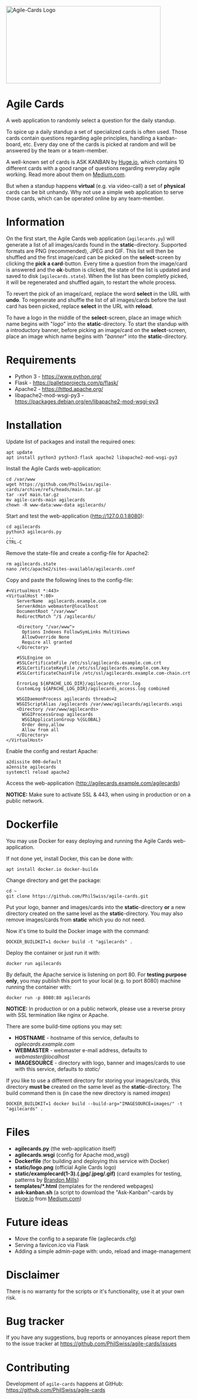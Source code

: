 <img src="https://repository-images.githubusercontent.com/735172371/d109f91e-1da7-4970-a177-91bd5a4eb5dc" alt="Agile-Cards Logo" width="420" height="210"/>

Agile Cards
===========

A web application to randomly select a question for the daily standup.

To spice up a daily standup a set of specialized cards is often used. Those cards contain questions regarding agile principles, handling a kanban-board, etc. Every day one of the cards is picked at random and will be answered by the team or a team-member.

A well-known set of cards is ASK KANBAN by [Huge.io](https://www.hugeio.com/), which contains 10 different cards with a good range of questions regarding everyday agile working. Read more about them on [Medium.com](https://blog.huge.io/ending-stale-stand-ups-with-ask-kanban-64de6c084d60).

But when a standup happens **virtual** (e.g. via video-call) a set of **physical** cards can be bit unhandy. Why not use a simple web application to serve those cards, which can be operated online by any team-member.


Information
===========

On the first start, the Agile Cards web application (`agilecards.py`) will generate a list of all images/cards found in the **static**-directory. Supported formats are PNG (recommended), JPEG and GIF. This list will then be shuffled and the first image/card can be picked on the **select**-screen by clicking the **pick a card**-button. Every time a question from the image/card is answered and the **ok**-button is clicked, the state of the list is updated and saved to disk (`agilecards.state`). When the list has been completly picked, it will be regenerated and shuffled again, to restart the whole process.

To revert the pick of an image/card, replace the word **select** in the URL with **undo**. To regenerate and shuffle the list of all images/cards before the last card has been picked, replace **select** in the URL with **reload**.

To have a logo in the middle of the **select**-screen, place an image which name begins with "*logo*" into the **static**-directory. To start the standup with a introductory banner, before picking an image/card on the **select**-screen, place an image which name begins with "*banner*" into the **static**-directory.


Requirements
============

- Python 3 - https://www.python.org/
- Flask - https://palletsprojects.com/p/flask/
- Apache2 - https://httpd.apache.org/
- libapache2-mod-wsgi-py3 - https://packages.debian.org/en/libapache2-mod-wsgi-py3


Installation
============
Update list of packages and install the required ones:

    apt update
    apt install python3 python3-flask apache2 libapache2-mod-wsgi-py3

Install the Agile Cards web-application:

    cd /var/www
    wget https://github.com/PhilSwiss/agile-cards/archive/refs/heads/main.tar.gz
    tar -xvf main.tar.gz
    mv agile-cards-main agilecards
    chown -R www-data:www-data agilecards/

Start and test the web-application (http://127.0.0.1:8080):

    cd agilecards
    python3 agilecards.py
    ...
    CTRL-C

Remove the state-file and create a config-file for Apache2:

    rm agilecards.state
    nano /etc/apache2/sites-available/agilecards.conf

Copy and paste the following lines to the config-file:

    #<VirtualHost *:443>
    <VirtualHost *:80>
        ServerName  agilecards.example.com
        ServerAdmin webmaster@localhost
        DocumentRoot "/var/www"
        RedirectMatch ^/$ /agilecards/

        <Directory "/var/www">
          Options Indexes FollowSymLinks MultiViews
          AllowOverride None
          Require all granted
        </Directory>

        #SSLEngine on
        #SSLCertificateFile /etc/ssl/agilecards.example.com.crt
        #SSLCertificateKeyFile /etc/ssl/agilecards.example.com.key
        #SSLCertificateChainFile /etc/ssl/agilecards.example.com-chain.crt

        ErrorLog ${APACHE_LOG_DIR}/agilecards_error.log
        CustomLog ${APACHE_LOG_DIR}/agilecards_access.log combined

        WSGIDaemonProcess agilecards threads=2
        WSGIScriptAlias /agilecards /var/www/agilecards/agilecards.wsgi
        <Directory /var/www/agilecards>
          WSGIProcessGroup agilecards
          WSGIApplicationGroup %{GLOBAL}
          Order deny,allow
          Allow from all
        </Directory>
    </VirtualHost>


Enable the config and restart Apache:

    a2dissite 000-default
    a2ensite agilecards
    systemctl reload apache2


Access the web-application (http://agilecards.example.com/agilecards)

**NOTICE:** Make sure to activate SSL & 443, when using in production or on a public network.
    

Dockerfile
==========

You may use Docker for easy deploying and running the Agile Cards web-application.

If not done yet, install Docker, this can be done with:

    apt install docker.io docker-buildx

Change directory and get the package:

    cd ~
    git clone https://github.com/PhilSwiss/agile-cards.git

Put your logo, banner and images/cards into the **static**-directory **or** a new directory created on the same level as the **static**-directory. You may also remove images/cards from **static** which you do not need.

Now it's time to build the Docker image with the command:

    DOCKER_BUILDKIT=1 docker build -t "agilecards" .

Deploy the container or just run it with:

    docker run agilecards

By default, the Apache service is listening on port 80. For **testing purpose only**, you may publish this port to your local (e.g. to port 8080) machine running the container with:

    docker run -p 8080:80 agilecards

**NOTICE:** In production or on a public network, please use a reverse proxy with SSL termination like nginx or Apache.

There are some build-time options you may set:

* **HOSTNAME** - hostname of this service, defaults to *agilecards.example.com*
* **WEBMASTER** - webmaster e-mail address, defaults to *webmaster@localhost*
* **IMAGESOURCE** - directory with logo, banner and images/cards to use with this service, defaults to *static/*

If you like to use a different directory for storing your images/cards, this 
directory **must be** created on the same level as the **static**-directory. The build command then is (in case the new directory is named *images*)

    DOCKER_BUILDKIT=1 docker build --build-arg="IMAGESOURCE=images/" -t "agilecards" .


Files
=====

* **agilecards.py** (the web-application itself)
* **agilecards.wsgi** (config for Apache mod_wsgi)
* **Dockerfile** (for building and deploying this service with Docker)
* **static/logo.png** (official Agile Cards logo)
* **static/examplecard(1-3).(.jpg/.jpeg/.gif)** (card examples for testing, patterns by [Brandon Mills](https://btmills.github.io/geopattern/geopattern.html))
* **templates/*.html** (templates for the rendered webpages)
* **ask-kanban.sh** (a script to download the "Ask-Kanban"-cards by [Huge.io](https://www.hugeio.com/) from [Medium.com](https://blog.huge.io/ending-stale-stand-ups-with-ask-kanban-64de6c084d60))


Future ideas
============

* Move the config to a separate file (agilecards.cfg)
* Serving a favicon.ico via Flask
* Adding a simple admin-page with: undo, reload and image-management


Disclaimer
==========

There is no warranty for the scripts or it's functionality, use it at your own risk.


Bug tracker
===========

If you have any suggestions, bug reports or annoyances please report them to the issue tracker at https://github.com/PhilSwiss/agile-cards/issues


Contributing
============

Development of `agile-cards` happens at GitHub: https://github.com/PhilSwiss/agile-cards
